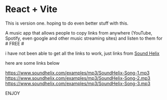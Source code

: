 # React + Vite

This is version one. hoping to do even better stuff with this. 

A music app that allows people to copy links from anywhere (YouTube, Spotify, even google and other music streaming sites) and listen to them for # FREE #

i have not been able to get all the links to work, just links from [Sound Helix]((https://www.soundhelix.com/))

here are some links below

https://www.soundhelix.com/examples/mp3/SoundHelix-Song-1.mp3
https://www.soundhelix.com/examples/mp3/SoundHelix-Song-2.mp3
https://www.soundhelix.com/examples/mp3/SoundHelix-Song-3.mp3

ENJOY
